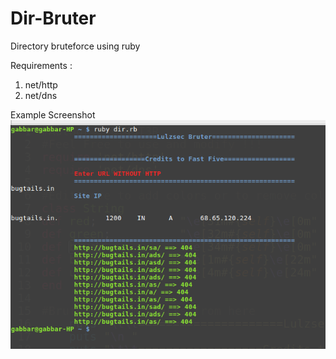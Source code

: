 # Dir-Bruter
Directory bruteforce using ruby

Requirements :
1) net/http
2) net/dns

Example Screenshot 
![](dir.png)
